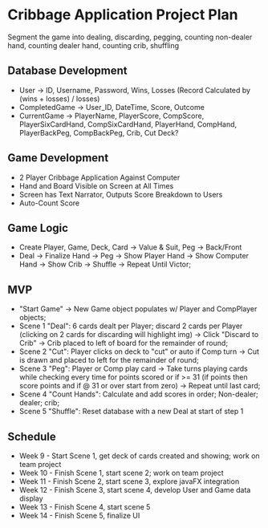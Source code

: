 # Cribbage Application Project Plan
Segment the game into dealing, discarding, pegging, counting non-dealer hand,
counting dealer hand, counting crib, shuffling

## Database Development
- User -> ID, Username, Password, Wins, Losses (Record Calculated by 
  (wins + losses) / losses)
- CompletedGame -> User_ID, DateTime, Score, Outcome
- CurrentGame -> PlayerName, PlayerScore, CompScore, PlayerSixCardHand, 
  CompSixCardHand, PlayerHand, CompHand, PlayerBackPeg, CompBackPeg, Crib, Cut
  Deck?
  
## Game Development
- 2 Player Cribbage Application Against Computer
- Hand and Board Visible on Screen at All Times
- Screen has Text Narrator, Outputs Score Breakdown to Users
- Auto-Count Score

## Game Logic
- Create Player, Game, Deck, Card -> Value & Suit, Peg -> Back/Front
- Deal -> Finalize Hand -> Peg -> Show Player Hand -> Show Computer Hand -> 
  Show Crib -> Shuffle -> Repeat Until Victor;

## MVP
- "Start Game" -> New Game object populates w/ Player and CompPlayer objects;
- Scene 1 "Deal": 6 cards dealt per Player; discard 2 cards per Player 
  (clicking on 2 cards for discarding will highlight img) -> Click "Discard to 
  Crib" -> Crib placed to left of board for the remainder of round;
- Scene 2 "Cut": Player clicks on deck to "cut" or auto if Comp turn -> Cut is 
  drawn and placed to left for the remainder of round;
- Scene 3 "Peg": Player or Comp play card -> Take turns playing cards while 
  checking every time for points scored or if >= 31 (if points then score
  points and if @ 31 or over start from zero) -> Repeat until last card;
- Scene 4 "Count Hands": Calculate and add scores in order; Non-dealer; dealer;
  crib;
- Scene 5 "Shuffle": Reset database with a new Deal at start of step 1

## Schedule
- Week 9 - Start Scene 1, get deck of cards created and showing; work on team project
- Week 10 - Finish Scene 1, start scene 2; work on team project
- Week 11 - Finish Scene 2, start scene 3, explore javaFX integration
- Week 12 - Finish Scene 3, start scene 4, develop User and Game data display
- Week 13 - Finish Scene 4, start scene 5
- Week 14 - Finish Scene 5, finalize UI
